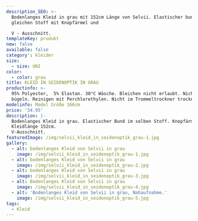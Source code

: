 ```yaml
---
description_SEO: >-
  Bodenlanges Kleid in grau mit 152cm Länge von Selvii. Elastischer bund im
  gleichen Stoff mit Knopfärmel und

  V - Ausschnitt.
templateKey: produkt
new: false
available: false
category': kleider
size:
  - size: UNI
color:
  - color: grau
title: KLEID IN SEIDENOPTIK IN GRAU
productinfo: >-
  95% Polyester,  5% Elastan. 30°C Wäsche. Bleichen nicht erlaubt. Nicht
  bügeln. Reinigen mit Perchlorethylen. Nicht im Trommeltrockner trocknen.
modelinfo: Model Größe 166cm
price: '34.95'
description: |-
  Bodenlanges Kleid in grau. Elastischer Bund im selben Stoff. Knopfärmel.
  Kleidlänge 152cm.
  V-Ausschnitt.
featuredImage: /img/selvii_kleid_in_seidenoptik_grau-1.jpg
gallery:
  - alt: bodenlanges Kleid von Selvii in grau
    image: /img/selvii_kleid_in_seidenoptik_grau-1.jpg
  - alt: bodenlanges Kleid von Selvii in grau
    image: /img/selvii_kleid_in_seidenoptik_grau-2.jpg
  - alt: bodenlanges Kleid von Selvii in grau
    image: /img/selvii_kleid_in_seidenoptik_grau-3.jpg
  - alt: Bodenlanges Kleid von Selvii in grau
    image: /img/selvii_kleid_in_seidenoptik_grau-4.jpg
  - alt: 'Bodenlanges Kleid von Selvii in grau, Nahaufnahme.'
    image: /img/selvii_kleid_in_seidenoptik_grau-5.jpg
tags:
  - Kleid
---
```



